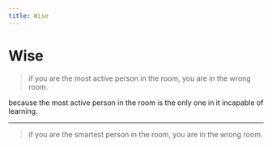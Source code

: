 ```yaml
---
title: Wise
---
```


# Wise

> if you are the most active person in the room, you are in the wrong room.

because the most active person in the room is the only one in it incapable of learning.

---

> if you are the smartest person in the room, you are in the wrong room.
